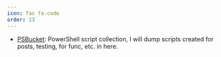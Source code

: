 ```yaml
---
icon: fas fa-code
order: 13
---
```


- [PSBucket](https://github.com/MrKragh/PSBucket): PowerShell script collection, I will dump scripts created for posts, testing, for func, etc. in here.